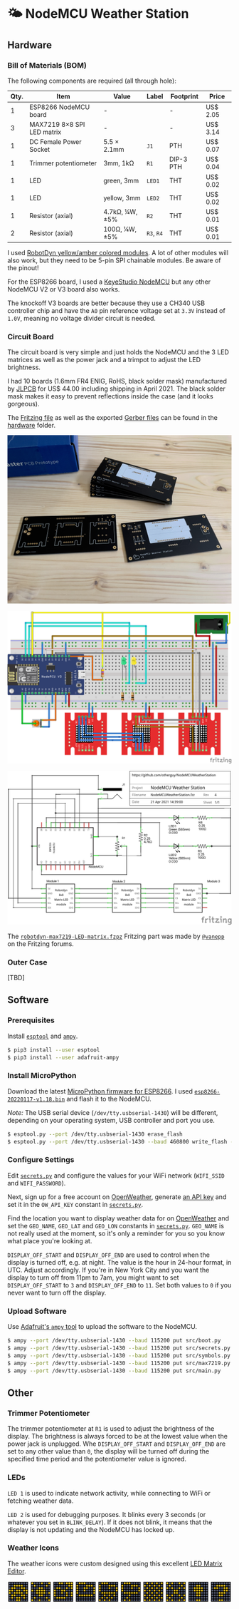 
# 🌤 NodeMCU Weather Station

## Hardware

### Bill of Materials (BOM)

The following components are required (all through hole):

| Qty. | Item                       | Value          | Label      | Footprint | Price    |
|----------|------------------------|----------------|------------|-----------|----------|
| 1    | ESP8266 NodeMCU board      | -              |            | -         | US$ 2.05 |
| 3    | MAX7219 8×8 SPI LED matrix | -              |            | -         | US$ 3.14 |
| 1    | DC Female Power Socket     | 5.5 × 2.1mm    | `J1`       | PTH       | US$ 0.07 |
| 1    | Trimmer potentiometer      | 3mm, 1kΩ       | `R1`       | DIP-3 PTH | US$ 0.04 |
| 1    | LED                        | green, 3mm     | `LED1`     | THT       | US$ 0.02 |
| 1    | LED                        | yellow, 3mm    | `LED2`     | THT       | US$ 0.02 |
| 1    | Resistor (axial)           | 4.7kΩ, ¼W, ±5% | `R2`       | THT       | US$ 0.01 |
| 2    | Resistor (axial)           | 100Ω, ¼W, ±5%  | `R3`, `R4` | THT       | US$ 0.01 |

I used [RobotDyn yellow/amber colored modules](https://www.aliexpress.com/item/32732745628.html). A lot
of other modules will also work, but they need to be 5-pin SPI chainable modules. Be aware of the pinout!

For the ESP8266 board, I used a [KeyeStudio NodeMCU](https://www.aliexpress.com/item/32668574859.html) but any
other NodeMCU V2 or V3 board also works.

The knockoff V3 boards are better because they use a CH340 USB controller chip and have the `A0` pin reference
voltage set at `3.3V` instead of `1.0V`, meaning no voltage divider circuit is needed.

### Circuit Board

The circuit board is very simple and just holds the NodeMCU and the 3 LED matrices as
well as the power jack and a trimpot to adjust the LED brightness.

I had 10 boards (1.6mm FR4 ENIG, RoHS, black solder mask) manufactured by [JLPCB](https://jlcpcb.com) for
US$ 44.00 including shipping in April 2021. The black solder mask makes it easy to prevent reflections inside
the case (and it looks gorgeous).

The [Fritzing file](hardware/NodeMCUWeatherStation.fzz) as well as the exported
[Gerber files](hardware/NodeMCUWeatherStation_Gerber.zip) can be found in the [hardware](hardware) folder.

![Finished PCB](resources/jlcpcb_boards.jpg "JLCPCB Finished PCB")

![Breadboard View](resources/NodeMCUWeatherStation_bb.png "Breadboard View")

![Schema View](resources/NodeMCUWeatherStation_schema.png "Schema View")

The [`robotdyn-max7219-LED-matrix.fzpz`](hardware/robotdyn-max7219-LED-matrix.fzpz) Fritzing part was made
by [`@vanepp`](https://forum.fritzing.org/u/vanepp) on the Fritzing forums.

### Outer Case

[TBD]

## Software

### Prerequisites

Install [`esptool`](https://github.com/espressif/esptool) and [`ampy`](https://github.com/scientifichackers/ampy).

```bash
$ pip3 install --user esptool
$ pip3 install --user adafruit-ampy
```

### Install MicroPython

Download the latest [MicroPython firmware for ESP8266](https://micropython.org/download/esp8266/). I used
[`esp8266-20220117-v1.18.bin`](firmware/esp8266-20220117-v1.18.bin) and flash it to the NodeMCU.

_Note:_ The USB serial device (`/dev/tty.usbserial-1430`) will be different, depending on your operating
system, USB controller and port you use.

```bash
$ esptool.py --port /dev/tty.usbserial-1430 erase_flash
$ esptool.py --port /dev/tty.usbserial-1430 --baud 460800 write_flash --flash_size=detect -fm dio 0x00 firmware/esp8266-20220117-v1.18.bin
```

### Configure Settings

Edit [`secrets.py`](src/secrets.py) and configure the values for your WiFi network (`WIFI_SSID` and `WIFI_PASSWORD`).

Next, sign up for a free account on [OpenWeather](https://openweathermap.org/), generate
[an API key](https://home.openweathermap.org/api_keys) and set it in the `OW_API_KEY` constant in [`secrets.py`](src/secrets.py).

Find the location you want to display weather data for on [OpenWeather](https://openweathermap.org/) and set the
`GEO_NAME`, `GEO_LAT` and `GEO_LON` constants in [`secrets.py`](src/secrets.py). `GEO_NAME` is not really used at the
moment, so it's only a reminder for you so you know what place you're looking at.

`DISPLAY_OFF_START` and `DISPLAY_OFF_END` are used to control when the display is turned off, e.g. at night. The value
is the hour in 24-hour format, in UTC. Adjust accordingly. If you're in New York City and you want the display to turn
off from 11pm to 7am, you might want to set `DISPLAY_OFF_START` to `3` and `DISPLAY_OFF_END` to `11`. Set both values
to `0` if you never want to turn off the display.

### Upload Software

Use [Adafruit's `ampy` tool](https://github.com/adafruit/ampy) to upload the software to the NodeMCU.

```bash
$ ampy --port /dev/tty.usbserial-1430 --baud 115200 put src/boot.py
$ ampy --port /dev/tty.usbserial-1430 --baud 115200 put src/secrets.py
$ ampy --port /dev/tty.usbserial-1430 --baud 115200 put src/symbols.py
$ ampy --port /dev/tty.usbserial-1430 --baud 115200 put src/max7219.py
$ ampy --port /dev/tty.usbserial-1430 --baud 115200 put src/main.py
```

## Other

### Trimmer Potentiometer

The trimmer potentiometer at `R1` is used to adjust the brightness of the display. The brightness is always
forced to be at the lowest value when the power jack is unplugged. Whe `DISPLAY_OFF_START` and `DISPLAY_OFF_END`
are set to any other value than `0`, the display will be turned off during the specified time period and the
potentiometer value is ignored.

### LEDs

`LED 1` is used to indicate network activity, while connecting to WiFi or fetching weather data.

`LED 2` is used for debugging purposes. It blinks every 3 seconds (or whatever you set in `BLINK_DELAY`). If it
does not blink, it means that the display is not updating and the NodeMCU has locked up.

### Weather Icons

The weather icons were custom designed using this excellent [LED Matrix Editor](https://git.io/J3N9M).

![Weather Icons](resources/weather-icons.png "Custom Weather Icons: #185a66bddb663c00|894218bc3d184291|001ea1a919a6c0ec|00007e818999710e|152a547e8191710e|0a04087e8191710e|55aa55aa55aa55aa|a542a51818a542a5|180018183c3c1800|1800183860663c00")
